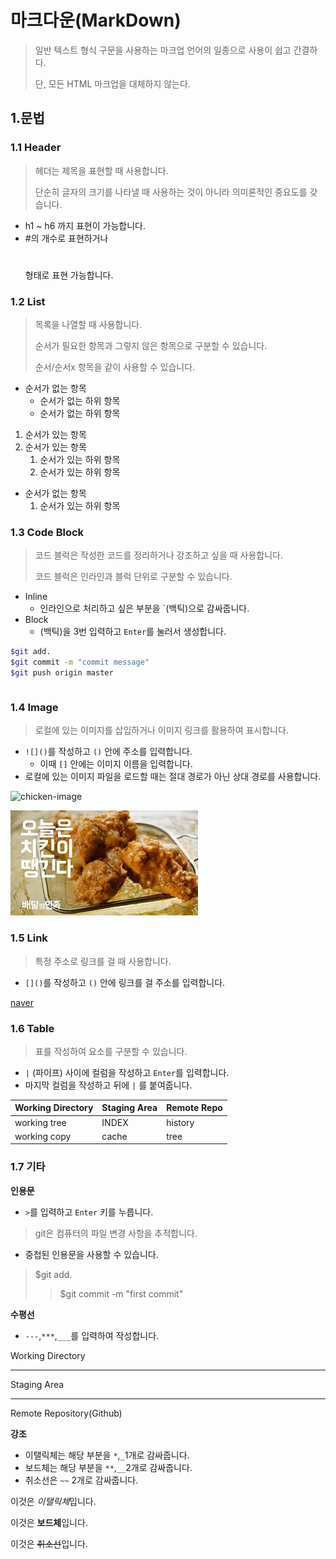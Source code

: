 # 마크다운(MarkDown)

> 일반 텍스트 형식 구문을 사용하는 마크업 언어의 일종으로 사용이 쉽고 간결하다.
>
> 단, 모든 HTML 마크업을 대체하지 않는다.

## 1.문법

### 1.1 Header

> 헤더는 제목을 표현할 때 사용합니다.
>
> 단순히 글자의 크기를 나타낼 때 사용하는 것이 아니라 의미론적인 중요도를 갖습니다.

- h1 ~ h6 까지 표현이 가능합니다.
- #의 개수로 표현하거나 <h1></h1>형태로 표현 가능합니다.



### 1.2 List

> 목록을 나열할 때 사용합니다.
>
> 순서가 필요한 항목과 그렇지 않은 항목으로 구분할 수 있습니다.
>
> 순서/순서x 항목을 같이 사용할 수 있습니다.

- 순서가 없는 항목
  - 순서가 없는 하위 항목
  - 순서가 없는 하위 항목

1. 순서가 있는 항목
2. 순서가 있는 항목
   1. 순서가 있는 하위 항목
   2. 순서가 있는 하위 항목

- 순서가 없는 항목
  1. 순서가 있는 하위 항목



### 1.3 Code Block

> 코드 블럭은 작성한 코드를 정리하거나 강조하고 싶을 때 사용합니다.
>
> 코드 블럭은 인라인과 블럭 단위로 구분할 수 있습니다.

- Inline
  - 인라인으로 처리하고 싶은 부분을 `(백틱)으로 감싸줍니다.
- Block
  - (백틱)을 3번 입력하고 `Enter`를 눌러서 생성합니다.

```bash
$git add.
$git commit -m "commit message"
$git push origin master
```

```python

```

### 1.4 Image

> 로컬에 있는 이미지를 삽입하거나 이미지 링크를 활용하여 표시합니다.

- `![]()`를 작성하고 `()`  안에 주소를 입력합니다.
  - 이때 `[]` 안에는 이미지 이름을 입력합니다.
- 로컬에 있는 이미지 파일을 로드할 때는 절대 경로가 아닌 상대 경로를 사용합니다.

![chicken-image](http://www.amnews.co.kr/news/photo/201706/22467_11650_433.jpg)



![](.\images\chic-bae.jpg)

### 1.5 Link

> 특정 주소로 링크를 걸 때 사용합니다.

- `[]()`를 작성하고 `()` 안에 링크를 걸 주소를 입력합니다.

[naver](https://www.naver.com/)



### 1.6 Table

> 표를 작성하여 요소를 구분할 수 있습니다.

- `|` (파이프) 사이에 컬럼을 작성하고 `Enter`를 입력합니다.
- 마지막 컬럼을 작성하고 뒤에 `|` 를 붙여줍니다.

| Working Directory | Staging Area | Remote Repo |
| ----------------- | ------------ | ----------- |
| working tree      | INDEX        | history     |
| working copy      | cache        | tree        |



### 1.7 기타

**인용문**

- `>`를 입력하고 `Enter` 키를 누릅니다.

> git은 컴퓨터의 파일 변경 사항을 추적합니다.

- 중첩된 인용문을 사용할 수 있습니다.

> $git add.
>
> > $git commit -m "first commit"

**수평선**

- `---`,`***`,`___`를 입력하여 작성합니다.

Working Directory

---

Staging Area

***

Remote Repository(Github)



**강조**

- 이탤릭체는 해당 부분을 `*`,`_`1개로 감싸줍니다.
- 보드체는 해당 부분을 `**`,`__`2개로 감싸줍니다.
- 취소선은 `~~` 2개로 감싸줍니다.

이것은 *이탤릭체*입니다.

이것은 **보드체**입니다.

이것은 ~~취소선~~입니다.

